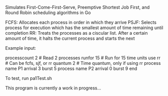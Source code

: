 Simulates First-Come-First-Serve, Preemptive Shortest Job First, and Round Robin scheduling algorithms in Go

FCFS: Allocates each process in order in which they arrive
PSJF: Selects process for execution which has the smallest amount of time remaining until completion
RR: Treats the processes as a ciscular list. After a certain amount of time, it halts the current process and starts the next

Example input:

processcount 2 # Read 2 processes
runfor 15 # Run for 15 time units
use rr # Can be fcfs, sjf, or rr
quantum 2 # Time quantum, only if using rr
process name P1 arrival 3 burst 5
process name P2 arrival 0 burst 9
end

To test, run pa1Test.sh

This program is currently a work in progress...
